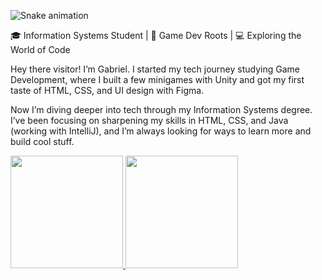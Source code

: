 ![Snake animation](https://github.com/Clds07/Clds7/blob/output/github-contribution-grid-snake.svg)

🎓 Information Systems Student | 👾 Game Dev Roots | 💻 Exploring the World of Code

Hey there visitor! I’m Gabriel. I started my tech journey studying Game Development, where I built a few minigames with Unity and got my first taste of HTML, CSS, and UI design with Figma.

Now I’m diving deeper into tech through my Information Systems degree. I’ve been focusing on sharpening my skills in HTML, CSS, and Java (working with IntelliJ), and I’m always looking for ways to learn more and build cool stuff.

<div>
<a href="https://github.com/Clds07">
<img loading="lazy" height="180em" src="https://github-readme-stats.vercel.app/api/top-langs/?username=Clds07&layout=compact&langs_count=7&theme=dracula"/>
<img loading="lazy" height="180em" src="https://github-readme-stats.vercel.app/api?username=Clds07&show_icons=true&theme=dracula&include_all_commits=true&count_private=true"/>
</div>
